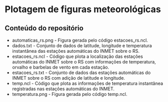 # Plotagem de figuras meteorológicas




## Conteúdo do repositório
+ automaticas_rs.png - Figura gerada pelo código estacoes_rs.ncl.
+ dados.txt - Conjunto de dados de latitude, longitude e temperatura instantânea das estações automáticas do INMET sobre o RS. 
+ estacoes_rs.ncl - Código que plota a localização das estações automáticas do INMET sobre o RS com informações de temperatura, orvalho e barbelas de vento em cada estação.
+ estacoes_rs.txt - Conjunto de dados das estações automáticas do INMET sobre o RS com adição de latitude e longitude.
+ temp.ncl - Código que plota as informações de temperatura instantânea registradas nas estações automáticas do INMET.
+ temperatura.png - Figura gerada pelo código temp.ncl. 
